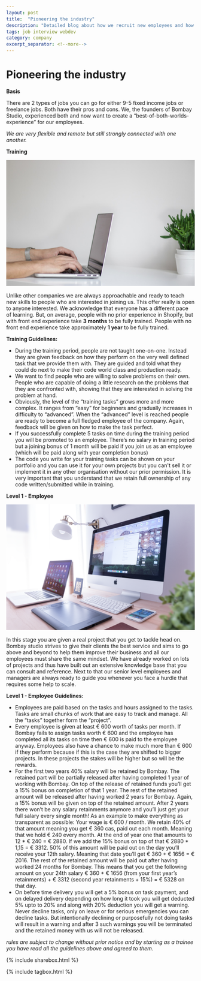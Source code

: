```yaml
---
layout: post
title:  "Pioneering the industry"
description: "Detailed blog about how we recruit new employees and how we create a great work environment for them here at Bombay Studio."
tags: job interview webdev
category: company
excerpt_separator: <!--more-->
---
```


# Pioneering the industry

**Basis**

There are 2 types of jobs you can go for either 9-5 fixed income jobs or freelance jobs. Both have their pros and cons. We, the founders of Bombay Studio, experienced both and now want to create a “best-of-both-worlds-experience” for our employees.

*We are very flexible and remote but still strongly connected with one another.*


**Training**

![Level 1](/img/posts/level1.jpeg)

Unlike other companies we are always approachable and ready to teach new skills to people who are interested in joining us. This offer really is open to anyone interested.
We acknowledge that everyone has a different pace of learning. But, on average, people with no prior experience in Shopify, but with front end experience take **3 months** to be fully trained. People with no front end experience take approximately **1 year** to be fully trained.

**Training Guidelines:**

- During the training period, people are not taught one-on-one. Instead they are given feedback on how they perform on the very well defined task that we provide them with. They are guided and told what they could do next to make their code world class and production ready.
- We want to find people who are willing to solve problems on their own. People who are capable of doing a little research on the problems that they are confronted with, showing that they are interested in solving the problem at hand.
- Obviously, the level of the “training tasks” grows more and more complex. It ranges from “easy” for beginners and gradually increases in difficulty to “advanced”. When the “advanced” level is reached people are ready to become a full fledged employee of the company. Again, feedback will be given on how to make the task perfect.
- If you successfully complete 5 tasks on time during the training period you will be promoted to an employee. There’s no salary in training period but a joining bonus of 1 month will be paid if you join us as an employee (which will be paid along with year completion bonus)
- The code you write for your training tasks can be shown on your portfolio and you can use it for your own projects but you can't sell it or implement it in any other organisation without our prior permission. It is very important that you understand that we retain full ownership of any code written/submitted while in training.


**Level 1 -  Employee**

![Level 2](/img/posts/level2.png)

In this stage you are given a real project that you get to tackle head on. Bombay studio strives to give their clients the best service and aims to go above and beyond to help them improve their business and all our employees must share the same mindset.
We have already worked on lots of projects and thus have built out an extensive knowledge base that you can consult and reference. Next to that our senior level employees and managers are always ready to guide you whenever you face a hurdle that requires some help to scale.


**Level 1 -  Employee Guidelines:**

- Employees are paid based on the tasks and hours assigned to the tasks. Tasks are small chunks of work that are easy to track and manage. All the “tasks” together form the “project”.
- Every employee is given at least € 600 worth of tasks per month. If Bombay fails to assign tasks worth € 600 and the employee has completed all its tasks on time then € 600 is paid to the employee anyway.
Employees also have a chance to make much more than € 600 if they perform because if this is the case they are shifted to bigger projects. In these projects the stakes will be higher but so will be the rewards.
- For the first two years 40% salary will be retained by Bombay. The retained part will be partially released after having completed 1 year of working with Bombay. On top of the release of retained funds you’ll get a 15% bonus on completion of that 1 year. The rest of the retained amount will be released after having worked 2 years for Bombay. Again, a 15% bonus will be given on top of the retained amount. After 2 years there won’t be any salary retainments anymore and you’ll just get your full salary every single month! As an example to make everything as transparent as possible: Your wage is € 600 / month. We retain 40% of that amount meaning you get € 360 cas, paid out each month. Meaning that we hold € 240 every month. At the end of year one that amounts to 12 * € 240 = € 2880. If we add the 15% bonus on top of that € 2880 * 1,15 = € 3312. 50% of this amount will be paid out on the day you’ll receive your 12th salary. Meaning that date you’ll get € 360 + € 1656 = € 2016. The rest of the retained amount will be paid out after having worked 24 months for Bombay. This means that you get the following amount on your 24th salary € 360 + € 1656 (from your first year’s retainments) + € 3312 (second year retainments + 15%) = € 5328 on that day.
- On before time delivery you will get a 5% bonus on task payment, and on delayed delivery depending on how long it took you will get deducted 5% upto to 20% and along with 20% deduction you will get a warning. Never decline tasks, only on leave or for serious emergencies you can decline tasks. But intentionally declining or purposefully not doing tasks will result in a warning and after 3 such warnings you will be terminated and the retained money with us will not be released.

*rules are subject to change without prior notice and by starting as a trainee you have read all the guidelines above and agreed to them.*


{% include sharebox.html %}

{% include tagbox.html %}
